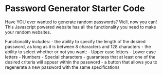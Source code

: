 # Password Generator Starter Code
Have YOU ever wanted to generate random passwords? Well, now you can! This Javascript powered website has all the functionality you need to make your random websites.

Functionality includes:
    - the ability to specify the length of the desired password, as long as it is between 8 characters and 128 characters
    - the ability to select whether or not you want:
        - Upper case letters
        - Lower case letters
        - Numbers
        - Special characters
    - guarantees that at least one of the desired criteria will appear within the password
    - a button that allows you to regenerate a new password with the same specifications